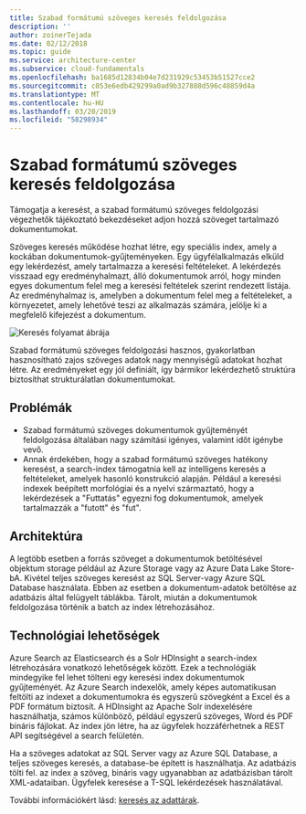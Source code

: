 ```yaml
---
title: Szabad formátumú szöveges keresés feldolgozása
description: ''
author: zoinerTejada
ms.date: 02/12/2018
ms.topic: guide
ms.service: architecture-center
ms.subservice: cloud-fundamentals
ms.openlocfilehash: ba1685d12834b04e7d231929c53453b51527cce2
ms.sourcegitcommit: c053e6edb429299a0ad9b327888d596c48859d4a
ms.translationtype: MT
ms.contentlocale: hu-HU
ms.lasthandoff: 03/20/2019
ms.locfileid: "58298934"
---
```

# <a name="processing-free-form-text-for-search"></a>Szabad formátumú szöveges keresés feldolgozása

Támogatja a keresést, a szabad formátumú szöveges feldolgozási végezhetők tájékoztató bekezdéseket adjon hozzá szöveget tartalmazó dokumentumokat.

Szöveges keresés működése hozhat létre, egy speciális index, amely a kockában dokumentumok-gyűjteményeken. Egy ügyfélalkalmazás elküld egy lekérdezést, amely tartalmazza a keresési feltételeket. A lekérdezés visszaad egy eredményhalmazt, álló dokumentumok arról, hogy minden egyes dokumentum felel meg a keresési feltételek szerint rendezett listája. Az eredményhalmaz is, amelyben a dokumentum felel meg a feltételeket, a környezetet, amely lehetővé teszi az alkalmazás számára, jelölje ki a megfelelő kifejezést a dokumentum.

![Keresés folyamat ábrája](./images/search-pipeline.png)

Szabad formátumú szöveges feldolgozási hasznos, gyakorlatban hasznosítható zajos szöveges adatok nagy mennyiségű adatokat hozhat létre. Az eredményeket egy jól definiált, így bármikor lekérdezhető struktúra biztosíthat strukturálatlan dokumentumokat.

## <a name="challenges"></a>Problémák

- Szabad formátumú szöveges dokumentumok gyűjteményét feldolgozása általában nagy számítási igényes, valamint időt igénybe vevő.
- Annak érdekében, hogy a szabad formátumú szöveges hatékony keresést, a search-index támogatnia kell az intelligens keresés a feltételeket, amelyek hasonló konstrukció alapján. Például a keresési indexek beépített morfológiai és a nyelvi származtató, hogy a lekérdezések a "Futtatás" egyezni fog dokumentumok, amelyek tartalmazzák a "futott" és "fut".

## <a name="architecture"></a>Architektúra

A legtöbb esetben a forrás szöveget a dokumentumok betöltésével objektum storage például az Azure Storage vagy az Azure Data Lake Store-bA. Kivétel teljes szöveges keresést az SQL Server-vagy Azure SQL Database használata. Ebben az esetben a dokumentum-adatok betöltése az adatbázis által felügyelt táblákba. Tárolt, miután a dokumentumok feldolgozása történik a batch az index létrehozásához.

## <a name="technology-choices"></a>Technológiai lehetőségek

Azure Search az Elasticsearch és a Solr HDInsight a search-index létrehozására vonatkozó lehetőségek között. Ezek a technológiák mindegyike fel lehet tölteni egy keresési index dokumentumok gyűjteményét. Az Azure Search indexelők, amely képes automatikusan feltölti az indexet a dokumentumokra és egyszerű szövegként a Excel és a PDF formátum biztosít. A HDInsight az Apache Solr indexelésére használhatja, számos különböző, például egyszerű szöveges, Word és PDF bináris fájlokat. Az index jön létre, ha az ügyfelek hozzáférhetnek a REST API segítségével a search felületén.

Ha a szöveges adatokat az SQL Server vagy az Azure SQL Database, a teljes szöveges keresés, a database-be épített is használhatja. Az adatbázis tölti fel. az index a szöveg, bináris vagy ugyanabban az adatbázisban tárolt XML-adataiban. Ügyfelek keresése a T-SQL lekérdezések használatával.

További információkért lásd: [keresés az adattárak](../technology-choices/search-options.md).
